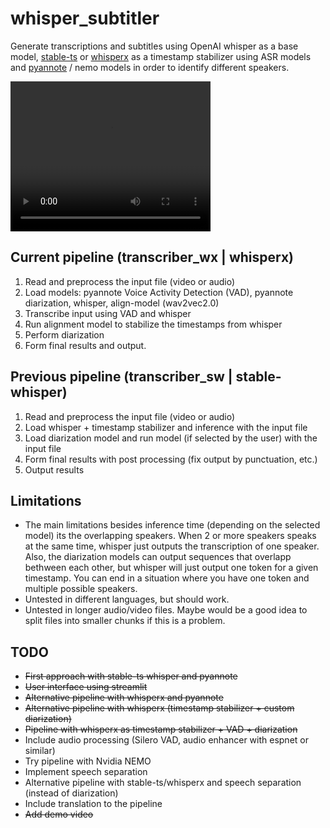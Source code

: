 # whisper_subtitler
Generate transcriptions and subtitles using OpenAI whisper as a base model, [stable-ts](https://github.com/jianfch/stable-ts) or [whisperx](https://github.com/m-bain/whisperX) as a timestamp stabilizer using ASR models and [pyannote](https://github.com/pyannote/pyannote-audio) / nemo models in order to identify different speakers.

<video width="320" height="240" controls>
  <source src="docs/demo_smaller.mp4" type="video/mp4">
</video>


## Current pipeline (transcriber_wx | whisperx)
1. Read and preprocess the input file (video or audio)
2. Load models: pyannote Voice Activity Detection (VAD), pyannote diarization, whisper, align-model (wav2vec2.0)
3. Transcribe input using VAD and whisper
4. Run alignment model to stabilize the timestamps from whisper
5. Perform diarization
5. Form final results and output.

## Previous pipeline (transcriber_sw | stable-whisper)
1. Read and preprocess the input file (video or audio)
2. Load whisper + timestamp stabilizer and inference with the input file
3. Load diarization model and run model (if selected by the user) with the input file
4. Form final results with post processing (fix output by punctuation, etc.)
5. Output results

## Limitations
* The main limitations besides inference time (depending on the selected model) its the overlapping speakers. When 2 or more speakers speaks at the same time, whisper just outputs the transcription of one speaker. Also, the diarization models can output sequences that overlapp bethween each other, but whisper will just output one token for a given timestamp. You can end in a situation where you have one token and multiple possible speakers.
* Untested in different languages, but should work.
* Untested in longer audio/video files. Maybe would be a good idea to split files into smaller chunks if this is a problem.


## TODO
* ~~First approach with stable-ts whisper and pyannote~~
* ~~User interface using streamlit~~
* ~~Alternative pipeline with whisperx and pyannote~~
* ~~Alternative pipeline with whisperx (timestamp stabilizer + custom diarization)~~
* ~~Pipeline with whisperx as timestamp stabilizer + VAD + diarization~~
* Include audio processing (Silero VAD, audio enhancer with espnet or similar)
* Try pipeline with Nvidia NEMO
* Implement speech separation
* Alternative pipeline with stable-ts/whisperx and speech separation (instead of diarization)
* Include translation to the pipeline
* ~~Add demo video~~